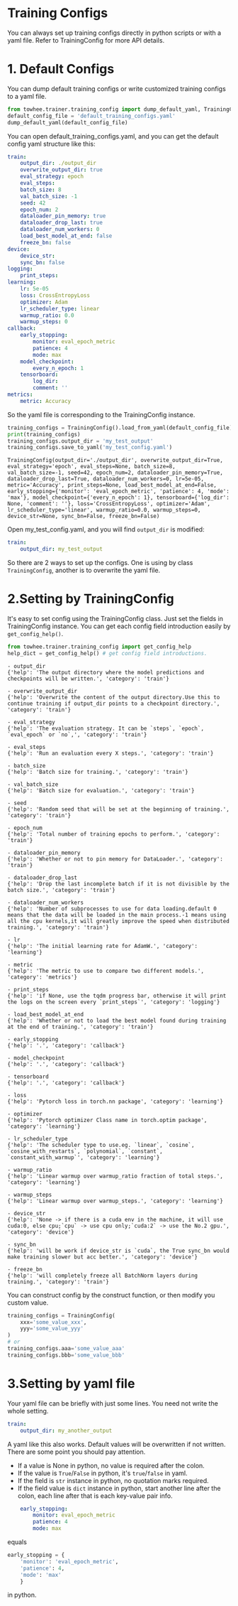 # Training Configs
You can always set up training configs directly in python scripts or with a yaml file. Refer to TrainingConfig for more API details.

# 1. Default Configs
You can dump default training configs or write customized training configs to a yaml file.




```python
from towhee.trainer.training_config import dump_default_yaml, TrainingConfig
default_config_file = 'default_training_configs.yaml'
dump_default_yaml(default_config_file)
```

You can open default_training_configs.yaml, and you can get the default config yaml structure like this:
```yaml
train:
    output_dir: ./output_dir
    overwrite_output_dir: true
    eval_strategy: epoch
    eval_steps:
    batch_size: 8
    val_batch_size: -1
    seed: 42
    epoch_num: 2
    dataloader_pin_memory: true
    dataloader_drop_last: true
    dataloader_num_workers: 0
    load_best_model_at_end: false
    freeze_bn: false
device:
    device_str:
    sync_bn: false
logging:
    print_steps:
learning:
    lr: 5e-05
    loss: CrossEntropyLoss
    optimizer: Adam
    lr_scheduler_type: linear
    warmup_ratio: 0.0
    warmup_steps: 0
callback:
    early_stopping:
        monitor: eval_epoch_metric
        patience: 4
        mode: max
    model_checkpoint:
        every_n_epoch: 1
    tensorboard:
        log_dir:
        comment: ''
metrics:
    metric: Accuracy
```
So the yaml file is corresponding to the TrainingConfig instance.


```python
training_configs = TrainingConfig().load_from_yaml(default_config_file)
print(training_configs)
training_configs.output_dir = 'my_test_output'
training_configs.save_to_yaml('my_test_config.yaml')
```

    TrainingConfig(output_dir='./output_dir', overwrite_output_dir=True, eval_strategy='epoch', eval_steps=None, batch_size=8, val_batch_size=-1, seed=42, epoch_num=2, dataloader_pin_memory=True, dataloader_drop_last=True, dataloader_num_workers=0, lr=5e-05, metric='Accuracy', print_steps=None, load_best_model_at_end=False, early_stopping={'monitor': 'eval_epoch_metric', 'patience': 4, 'mode': 'max'}, model_checkpoint={'every_n_epoch': 1}, tensorboard={'log_dir': None, 'comment': ''}, loss='CrossEntropyLoss', optimizer='Adam', lr_scheduler_type='linear', warmup_ratio=0.0, warmup_steps=0, device_str=None, sync_bn=False, freeze_bn=False)


Open my_test_config.yaml, and you will find `output_dir` is modified:
```yaml
train:
    output_dir: my_test_output
```
So there are 2 ways to set up the configs. One is using by class `TrainingConfig`, another is to overwrite the yaml file.

# 2.Setting by TrainingConfig
It's easy to set config using the TrainingConfig class. Just set the fields in TrainingConfig instance.
You can get each config field introduction easily by `get_config_help()`.


```python
from towhee.trainer.training_config import get_config_help
help_dict = get_config_help() # get config field introductions.
```

    - output_dir
    {'help': 'The output directory where the model predictions and checkpoints will be written.', 'category': 'train'}
    
    - overwrite_output_dir
    {'help': 'Overwrite the content of the output directory.Use this to continue training if output_dir points to a checkpoint directory.', 'category': 'train'}
    
    - eval_strategy
    {'help': 'The evaluation strategy. It can be `steps`, `epoch`, `eval_epoch` or `no`,', 'category': 'train'}
    
    - eval_steps
    {'help': 'Run an evaluation every X steps.', 'category': 'train'}
    
    - batch_size
    {'help': 'Batch size for training.', 'category': 'train'}
    
    - val_batch_size
    {'help': 'Batch size for evaluation.', 'category': 'train'}
    
    - seed
    {'help': 'Random seed that will be set at the beginning of training.', 'category': 'train'}
    
    - epoch_num
    {'help': 'Total number of training epochs to perform.', 'category': 'train'}
    
    - dataloader_pin_memory
    {'help': 'Whether or not to pin memory for DataLoader.', 'category': 'train'}
    
    - dataloader_drop_last
    {'help': 'Drop the last incomplete batch if it is not divisible by the batch size.', 'category': 'train'}
    
    - dataloader_num_workers
    {'help': 'Number of subprocesses to use for data loading.default 0 means that the data will be loaded in the main process.-1 means using all the cpu kernels,it will greatly improve the speed when distributed training.', 'category': 'train'}
    
    - lr
    {'help': 'The initial learning rate for AdamW.', 'category': 'learning'}
    
    - metric
    {'help': 'The metric to use to compare two different models.', 'category': 'metrics'}
    
    - print_steps
    {'help': 'if None, use the tqdm progress bar, otherwise it will print the logs on the screen every `print_steps`', 'category': 'logging'}
    
    - load_best_model_at_end
    {'help': 'Whether or not to load the best model found during training at the end of training.', 'category': 'train'}
    
    - early_stopping
    {'help': '.', 'category': 'callback'}
    
    - model_checkpoint
    {'help': '.', 'category': 'callback'}
    
    - tensorboard
    {'help': '.', 'category': 'callback'}
    
    - loss
    {'help': 'Pytorch loss in torch.nn package', 'category': 'learning'}
    
    - optimizer
    {'help': 'Pytorch optimizer Class name in torch.optim package', 'category': 'learning'}
    
    - lr_scheduler_type
    {'help': 'The scheduler type to use.eg. `linear`, `cosine`, `cosine_with_restarts`, `polynomial`, `constant`, `constant_with_warmup`', 'category': 'learning'}
    
    - warmup_ratio
    {'help': 'Linear warmup over warmup_ratio fraction of total steps.', 'category': 'learning'}
    
    - warmup_steps
    {'help': 'Linear warmup over warmup_steps.', 'category': 'learning'}
    
    - device_str
    {'help': 'None -> if there is a cuda env in the machine, it will use cuda:0, else cpu;`cpu` -> use cpu only;`cuda:2` -> use the No.2 gpu.', 'category': 'device'}
    
    - sync_bn
    {'help': 'will be work if device_str is `cuda`, the True sync_bn would make training slower but acc better.', 'category': 'device'}
    
    - freeze_bn
    {'help': 'will completely freeze all BatchNorm layers during training.', 'category': 'train'}
    


You can construct config by the construct function, or then modify you custom value.
```python
training_configs = TrainingConfig(
    xxx='some_value_xxx',
    yyy='some_value_yyy'
)
# or
training_configs.aaa='some_value_aaa'
training_configs.bbb='some_value_bbb'
```

# 3.Setting by yaml file
Your yaml file can be briefly with just some lines. You need not write the whole setting.
```yaml
train:
    output_dir: my_another_output
```
A yaml like this also works. Default values will be overwritten if not written.
There are some point you should pay attention.
- If a value is None in python, no value is required after the colon.
- If the value is `True`/`False` in python, it's `true`/`false` in yaml.
- If the field is `str` instance in python, no quotation marks required.
- If the field value is `dict` instance in python, start another line after the colon, each line after that is each key-value pair info.
```yaml
    early_stopping:
        monitor: eval_epoch_metric
        patience: 4
        mode: max
```
equals
```python
early_stopping = {
    'monitor': 'eval_epoch_metric',
    'patience': 4,
    'mode': 'max'
    }
```
in python.

